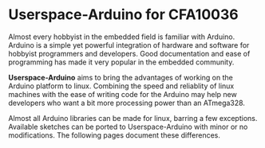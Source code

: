 # Userspace-Arduino for CFA10036

Almost every hobbyist in the embedded field is familiar with Arduino. Arduino is a simple yet powerful integration of hardware and software for hobbyist programmers and developers. Good documentation and ease of programming has made it very popular in the embedded community.

**Userspace-Arduino** aims to bring the advantages of working on the Arduino platform to linux. Combining the speed and reliablity of linux machines with the ease of writing code for the Arduino may help new developers who want a bit more processing power than an ATmega328.

Almost all Arduino libraries can be made for linux, barring a few exceptions. Available sketches can be ported to Userspace-Arduino with minor or no modifications. The following pages document these differences.
